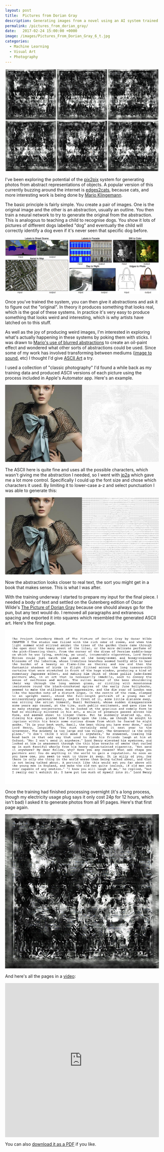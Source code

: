 ```yaml
---
layout: post
title:  Pictures from Dorian Gray
description: Generating images from a novel using an AI system trained on a photographic archive.
permalink: /pictures_from_dorian_gray/
date:   2017-02-24 15:00:00 +0000
image: /images/Pictures_From_Dorian_Gray_6_t.jpg
categories:
  - Machine Learning
  - Visual Art
  - Photography
---
```


![](/images/Pictures_From_Dorian_Gray_6.jpg)

I've been exploring the potential of the [pix2pix](https://github.com/phillipi/pix2pix) system for generating photos from abstract representations of objects. A popular version of this currently buzzing around the internet is [edges2cats](http://affinelayer.com/pixsrv/index.html), because cats, and more interesting work is being done by [Mario Klingemann](http://mario-klingemann.tumblr.com).

The basic principle is fairly simple. You create a pair of images. One is the original image and the other is an abstraction, usually an outline. You then train a neural network to try to generate the original from the abstraction. This is analogous to teaching a child to recognise dogs. You show it lots of pictures of different dogs labelled "dog" and eventually the child will correctly identify a dog even if it's never seen that specific dog before.

[![](/images/pix2pixexamples.jpg)](https://github.com/phillipi/pix2pix)

Once you've trained the system, you can then give it abstractions and ask it to figure out the "original". In theory it produces something that looks real, which is the goal of these systems. In practice it's very easy to produce something that looks weird and interesting, which is why artists have latched on to this stuff. 

As well as the joy of producing weird images, I'm interested in exploring what's actually happening in these systems by poking them with sticks. I was drawn to [Mario's use of blurred abstractions](http://mario-klingemann.tumblr.com/post/157270869090/yhancik-mario-klingemann-trained-pix2pix-with) to create an oil-paint effect and wondered what other sorts of abstractions could be used. Since some of my work has involved transforming between mediums ([image to sound](http://art.peteashton.com/live-sonification-photography/), etc) I thought I'd give [ASCII Art](https://en.wikipedia.org/wiki/ASCII_art) a try. 

I used a collection of "classic photography" I'd found a while back as my training data and produced ASCII versions of each picture using the process included in Apple's Automator app. Here's an example. 

![](/images/training-1-photo-0003.jpg)

The ASCII here is quite fine and uses all the possible characters, which wasn't giving me the abstraction I needed, so I went with [jp2a](https://csl.name/jp2a/) which gave me a lot more control. Specifically I could up the font size and chose which characters it used. By limiting it to lower-case a-z and select punctuation I was able to generate this:

![](/images/training-2-photo-0003.jpg)

Now the abstraction looks closer to real text, the sort you might get in a book that makes sense. This is what I was after. 

With the training underway I started to prepare my input for the final piece. I needed a body of text and settled on the Gutenberg edition of Oscar Wilde's [The Picture of Dorian Gray](http://www.gutenberg.org/ebooks/4078) because one should always go for the pun, but any text would do. I removed all paragraphs and extraneous spacing and exported it into squares which resembled the generated ASCII art. Here's the first page. 

![](/images/dorian_sq_01.jpg)

Once the training had finished processing overnight (it's a long process, though my electricity usage plug says it only cost 24p for 12 hours, which isn't bad) I asked it to generate photos from all 91 pages. Here's that first page again. 

![](/images/dorian_sq_01-after.jpg)

And here's all the pages in a [video](https://vimeo.com/205563393):

<div style="padding:100% 0 0 0;position:relative;"><iframe src="https://player.vimeo.com/video/205563393" style="position:absolute;top:0;left:0;width:100%;height:100%;" frameborder="0" webkitallowfullscreen mozallowfullscreen allowfullscreen></iframe></div><script src="https://player.vimeo.com/api/player.js"></script>

You can also [download it as a PDF](/images/Pictures_From_Dorian_Gray.pdf) if you like. 


